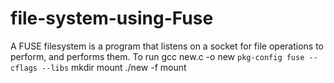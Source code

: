 # file-system-using-Fuse
A FUSE filesystem is a program that listens on a socket for file operations to perform, and performs them.
To run gcc new.c -o new `pkg-config fuse --cflags --libs`
mkdir mount
./new -f mount
